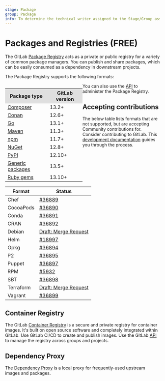 ```yaml
---
stage: Package
group: Package
info: To determine the technical writer assigned to the Stage/Group associated with this page, see https://about.gitlab.com/handbook/engineering/ux/technical-writing/#assignments
---
```


# Packages and Registries **(FREE)**

The GitLab [Package Registry](package_registry/index.md) acts as a private or public registry
for a variety of common package managers. You can publish and share
packages, which can be easily consumed as a dependency in downstream projects.

The Package Registry supports the following formats:

<div class="row">
<div class="col-md-9">
<table align="left" style="width:50%">
<tr style="background:#dfdfdf"><th>Package type</th><th>GitLab version</th></tr>
<tr><td><a href="https://docs.gitlab.com/ee/user/packages/composer_repository/index.html">Composer</a></td><td>13.2+</td></tr>
<tr><td><a href="https://docs.gitlab.com/ee/user/packages/conan_repository/index.html">Conan</a></td><td>12.6+</td></tr>
<tr><td><a href="https://docs.gitlab.com/ee/user/packages/go_proxy/index.html">Go</a></td><td>13.1+</td></tr>
<tr><td><a href="https://docs.gitlab.com/ee/user/packages/maven_repository/index.html">Maven</a></td><td>11.3+</td></tr>
<tr><td><a href="https://docs.gitlab.com/ee/user/packages/npm_registry/index.html">npm</a></td><td>11.7+</td></tr>
<tr><td><a href="https://docs.gitlab.com/ee/user/packages/nuget_repository/index.html">NuGet</a></td><td>12.8+</td></tr>
<tr><td><a href="https://docs.gitlab.com/ee/user/packages/pypi_repository/index.html">PyPI</a></td><td>12.10+</td></tr>
<tr><td><a href="https://docs.gitlab.com/ee/user/packages/generic_packages/index.html">Generic packages</a></td><td>13.5+</td></tr>
<tr><td><a href="https://docs.gitlab.com/ee/user/packages/rubygems_registry/index.html">Ruby gems</a></td><td>13.10+</td></tr>
</table>
</div>
</div>

You can also use the [API](../../api/packages.md) to administer the Package Registry.

## Accepting contributions

The below table lists formats that are not supported, but are accepting Community contributions for. Consider contributing to GitLab. This [development documentation](../../development/packages.md)
guides you through the process.

<!-- vale gitlab.Spelling = NO -->

| Format | Status |
| ------ | ------ |
| Chef      | [#36889](https://gitlab.com/gitlab-org/gitlab/-/issues/36889) |
| CocoaPods | [#36890](https://gitlab.com/gitlab-org/gitlab/-/issues/36890) |
| Conda     | [#36891](https://gitlab.com/gitlab-org/gitlab/-/issues/36891) |
| CRAN      | [#36892](https://gitlab.com/gitlab-org/gitlab/-/issues/36892) |
| Debian    | [Draft: Merge Request](https://gitlab.com/gitlab-org/gitlab/-/merge_requests/50438) |
| Helm      | [#18997](https://gitlab.com/gitlab-org/gitlab/-/issues/18997) |
| Opkg      | [#36894](https://gitlab.com/gitlab-org/gitlab/-/issues/36894) |
| P2        | [#36895](https://gitlab.com/gitlab-org/gitlab/-/issues/36895) |
| Puppet    | [#36897](https://gitlab.com/gitlab-org/gitlab/-/issues/36897) |
| RPM       | [#5932](https://gitlab.com/gitlab-org/gitlab/-/issues/5932) |
| SBT       | [#36898](https://gitlab.com/gitlab-org/gitlab/-/issues/36898) |
| Terraform | [Draft: Merge Request](https://gitlab.com/gitlab-org/gitlab/-/merge_requests/18834) |
| Vagrant   | [#36899](https://gitlab.com/gitlab-org/gitlab/-/issues/36899) |

<!-- vale gitlab.Spelling = YES -->
## Container Registry

The GitLab [Container Registry](container_registry/index.md) is a secure and private registry for container images. It's built on open source software and completely integrated within GitLab. Use GitLab CI/CD to create and publish images. Use the GitLab [API](../../api/container_registry.md) to manage the registry across groups and projects.

## Dependency Proxy

The [Dependency Proxy](dependency_proxy/index.md) is a local proxy for frequently-used upstream images and packages.
